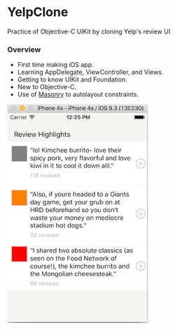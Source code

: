 # YelpClone
Practice of Objective-C UIKit by cloning Yelp's review UI

### Overview

* First time making iOS app.
* Learning AppDelegate, ViewController, and Views. 
* Getting to know UIKit and Foundation.
* New to Objective-C.
* Use of [Masonry](https://github.com/SnapKit/Masonry) to autolayout constraints.

![YelpClone Image](https://github.com/logicxd/YelpClone/blob/master/YelpScreenShot.png)
